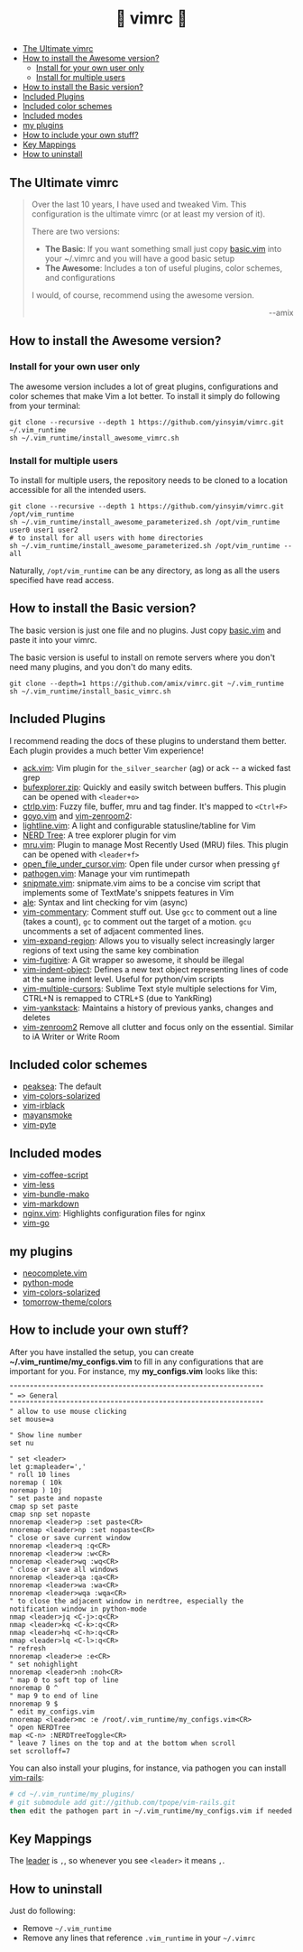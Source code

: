 # <p align="center"> :whale: vimrc :whale: </p>


* [The Ultimate vimrc](#the-ultimate-vimrc)
* [How to install the Awesome version?](#how-to-install-the-awesome-version-)
  * [Install for your own user only](#install-for-your-own-user-only)
  * [Install for multiple users](#install-for-multiple-users)
* [How to install the Basic version?](#how-to-install-the-basic-version-)
* [Included Plugins](#included-plugins)
* [Included color schemes](#included-color-schemes)
* [Included modes](#included-modes)
* [my plugins](#my-plugins)
* [How to include your own stuff?](#how-to-include-your-own-stuff-)
* [Key Mappings](#key-mappings)
* [How to uninstall](#how-to-uninstall)


## The Ultimate vimrc

> Over the last 10 years, I have used and tweaked Vim. This configuration is the ultimate vimrc (or at least my version of it).
>
> There are two versions:
>
> * **The Basic**: If you want something small just copy [basic.vim](https://github.com/amix/vimrc/blob/master/vimrcs/basic.vim) into your ~/.vimrc and you will have a good basic setup
> * **The Awesome**: Includes a ton of useful plugins, color schemes, and configurations
>
> I would, of course, recommend using the awesome version.
>
> <p align="right">--amix</p>  


## How to install the Awesome version?
### Install for your own user only
The awesome version includes a lot of great plugins, configurations and color schemes that make Vim a lot better. To install it simply do following from your terminal:

    git clone --recursive --depth 1 https://github.com/yinsyim/vimrc.git ~/.vim_runtime
    sh ~/.vim_runtime/install_awesome_vimrc.sh
            
### Install for multiple users
To install for multiple users, the repository needs to be cloned to a location accessible for all the intended users.

    git clone --recursive --depth 1 https://github.com/yinsyim/vimrc.git /opt/vim_runtime
    sh ~/.vim_runtime/install_awesome_parameterized.sh /opt/vim_runtime user0 user1 user2
    # to install for all users with home directories
    sh ~/.vim_runtime/install_awesome_parameterized.sh /opt/vim_runtime --all
                    
Naturally, `/opt/vim_runtime` can be any directory, as long as all the users specified have read access.


## How to install the Basic version?

The basic version is just one file and no plugins. Just copy [basic.vim](https://github.com/amix/vimrc/blob/master/vimrcs/basic.vim) and paste it into your vimrc.

The basic version is useful to install on remote servers where you don't need many plugins, and you don't do many edits.

    git clone --depth=1 https://github.com/amix/vimrc.git ~/.vim_runtime
    sh ~/.vim_runtime/install_basic_vimrc.sh


## Included Plugins

I recommend reading the docs of these plugins to understand them better. Each plugin provides a much better Vim experience!

* [ack.vim](https://github.com/mileszs/ack.vim): Vim plugin for `the_silver_searcher` (ag) or ack -- a wicked fast grep
* [bufexplorer.zip](https://github.com/vim-scripts/bufexplorer.zip): Quickly and easily switch between buffers. This plugin can be opened with `<leader+o>`
* [ctrlp.vim](https://github.com/ctrlpvim/ctrlp.vim): Fuzzy file, buffer, mru and tag finder. It's mapped to `<Ctrl+F>`
* [goyo.vim](https://github.com/junegunn/goyo.vim) and [vim-zenroom2](https://github.com/amix/vim-zenroom2): 
* [lightline.vim](https://github.com/itchyny/lightline.vim): A light and configurable statusline/tabline for Vim
* [NERD Tree](https://github.com/scrooloose/nerdtree): A tree explorer plugin for vim
* [mru.vim](https://github.com/vim-scripts/mru.vim): Plugin to manage Most Recently Used (MRU) files. This plugin can be opened with `<leader+f>`
* [open_file_under_cursor.vim](https://github.com/amix/open_file_under_cursor.vim): Open file under cursor when pressing `gf`
* [pathogen.vim](https://github.com/tpope/vim-pathogen): Manage your vim runtimepath 
* [snipmate.vim](https://github.com/garbas/vim-snipmate): snipmate.vim aims to be a concise vim script that implements some of TextMate's snippets features in Vim
* [ale](https://github.com/w0rp/ale): Syntax and lint checking for vim (async)
* [vim-commentary](https://github.com/tpope/vim-commentary): Comment stuff out.  Use `gcc` to comment out a line (takes a count), `gc` to comment out the target of a motion. `gcu` uncomments a set of adjacent commented lines.
* [vim-expand-region](https://github.com/terryma/vim-expand-region): Allows you to visually select increasingly larger regions of text using the same key combination
* [vim-fugitive](https://github.com/tpope/vim-fugitive): A Git wrapper so awesome, it should be illegal
* [vim-indent-object](https://github.com/michaeljsmith/vim-indent-object): Defines a new text object representing lines of code at the same indent level. Useful for python/vim scripts
* [vim-multiple-cursors](https://github.com/terryma/vim-multiple-cursors): Sublime Text style multiple selections for Vim, CTRL+N is remapped to CTRL+S (due to YankRing)
* [vim-yankstack](https://github.com/maxbrunsfeld/vim-yankstack): Maintains a history of previous yanks, changes and deletes
* [vim-zenroom2](https://github.com/amix/vim-zenroom2) Remove all clutter and focus only on the essential. Similar to iA Writer or Write Room


## Included color schemes

* [peaksea](https://github.com/vim-scripts/peaksea): The default
* [vim-colors-solarized](https://github.com/altercation/vim-colors-solarized)
* [vim-irblack](https://github.com/wgibbs/vim-irblack)
* [mayansmoke](https://github.com/vim-scripts/mayansmoke)
* [vim-pyte](https://github.com/therubymug/vim-pyte)


## Included modes

* [vim-coffee-script](https://github.com/kchmck/vim-coffee-script)
* [vim-less](https://github.com/groenewege/vim-less)
* [vim-bundle-mako](https://github.com/sophacles/vim-bundle-mako)
* [vim-markdown](https://github.com/tpope/vim-markdown)
* [nginx.vim](https://github.com/vim-scripts/nginx.vim): Highlights configuration files for nginx
* [vim-go](https://github.com/fatih/vim-go)


## my plugins

* [neocomplete.vim](https://github.com/yinsyim/neocomplete.vim)
* [python-mode](https://github.com/yinsyim/python-mode)
* [vim-colors-solarized](https://github.com/yinsyim/vim-colors-solarized)
* [tomorrow-theme/colors](https://github.com/yinsyim/vimrc/tree/master/my_plugins/tomorrow-theme/colors)


## How to include your own stuff?

After you have installed the setup, you can create **~/.vim_runtime/my_configs.vim** to fill in any configurations that are important for you. For instance, my **my_configs.vim** looks like this:
```vim
"""""""""""""""""""""""""""""""""""""""""""""""""""""""""""""""
" => General
"""""""""""""""""""""""""""""""""""""""""""""""""""""""""""""""
" allow to use mouse clicking
set mouse=a

" Show line number
set nu

" set <leader>
let g:mapleader=','
" roll 10 lines
noremap ( 10k
noremap ) 10j
" set paste and nopaste
cmap sp set paste
cmap snp set nopaste
nnoremap <leader>p :set paste<CR>
nnoremap <leader>np :set nopaste<CR>
" close or save current window
nnoremap <leader>q :q<CR>
nnoremap <leader>w :w<CR>
nnoremap <leader>wq :wq<CR>
" close or save all windows
nnoremap <leader>qa :qa<CR>
nnoremap <leader>wa :wa<CR>
nnoremap <leader>wqa :wqa<CR>
" to close the adjacent window in nerdtree, especially the notification window in python-mode 
nmap <leader>jq <C-j>:q<CR>
nmap <leader>kq <C-k>:q<CR>
nmap <leader>hq <C-h>:q<CR>
nmap <leader>lq <C-l>:q<CR>
" refresh
nnoremap <leader>e :e<CR>
" set nohighlight
nnoremap <leader>nh :noh<CR>
" map 0 to soft top of line
nnoremap 0 ^
" map 9 to end of line
nnoremap 9 $
" edit my_configs.vim
nnoremap <leader>mc :e /root/.vim_runtime/my_configs.vim<CR>
" open NERDTree
map <C-n> :NERDTreeToggle<CR>
" leave 7 lines on the top and at the bottom when scroll
set scrolloff=7
```

You can also install your plugins, for instance, via pathogen you can install [vim-rails](https://github.com/tpope/vim-rails):
```sh
# cd ~/.vim_runtime/my_plugins/
# git submodule add git://github.com/tpope/vim-rails.git
then edit the pathogen part in ~/.vim_runtime/my_configs.vim if needed
``` 

## Key Mappings

The [leader](http://learnvimscriptthehardway.stevelosh.com/chapters/06.html#leader) is `,`, so whenever you see `<leader>` it means `,`.


## How to uninstall
Just do following:
* Remove `~/.vim_runtime`
* Remove any lines that reference `.vim_runtime` in your `~/.vimrc`
